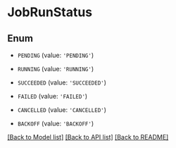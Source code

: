 # JobRunStatus


## Enum

* `PENDING` (value: `'PENDING'`)

* `RUNNING` (value: `'RUNNING'`)

* `SUCCEEDED` (value: `'SUCCEEDED'`)

* `FAILED` (value: `'FAILED'`)

* `CANCELLED` (value: `'CANCELLED'`)

* `BACKOFF` (value: `'BACKOFF'`)

[[Back to Model list]](../README.md#documentation-for-models) [[Back to API list]](../README.md#documentation-for-api-endpoints) [[Back to README]](../README.md)


